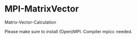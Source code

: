 # MPI-MatrixVector
Matrix-Vector-Calculation

Please make sure to install (Open)MPI. Compiler mpicc needed.
